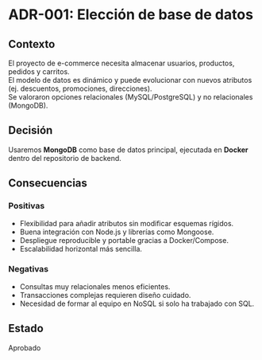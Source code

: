 # ADR-001: Elección de base de datos

## Contexto
El proyecto de e-commerce necesita almacenar usuarios, productos, pedidos y carritos.  
El modelo de datos es dinámico y puede evolucionar con nuevos atributos (ej. descuentos, promociones, direcciones).  
Se valoraron opciones relacionales (MySQL/PostgreSQL) y no relacionales (MongoDB).

## Decisión
Usaremos **MongoDB** como base de datos principal, ejecutada en **Docker** dentro del repositorio de backend.

## Consecuencias

### Positivas
+ Flexibilidad para añadir atributos sin modificar esquemas rígidos.  
+ Buena integración con Node.js y librerías como Mongoose.  
+ Despliegue reproducible y portable gracias a Docker/Compose.  
+ Escalabilidad horizontal más sencilla.  

### Negativas
- Consultas muy relacionales menos eficientes.  
- Transacciones complejas requieren diseño cuidado.  
- Necesidad de formar al equipo en NoSQL si solo ha trabajado con SQL.  

## Estado
Aprobado
